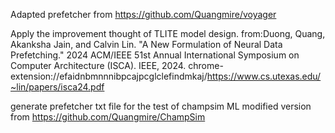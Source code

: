 Adapted prefetcher from https://github.com/Quangmire/voyager

Apply the improvement thought of TLITE model design.
from:Duong, Quang, Akanksha Jain, and Calvin Lin. "A New Formulation of Neural Data Prefetching." 2024 ACM/IEEE 51st Annual International Symposium on Computer Architecture (ISCA). IEEE, 2024.
chrome-extension://efaidnbmnnnibpcajpcglclefindmkaj/https://www.cs.utexas.edu/~lin/papers/isca24.pdf

generate prefetcher txt file for the test of champsim ML modified version from https://github.com/Quangmire/ChampSim
